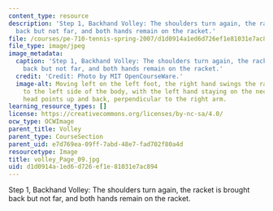 ```yaml
---
content_type: resource
description: 'Step 1, Backhand Volley: The shoulders turn again, the racket is brought
  back but not far, and both hands remain on the racket.'
file: /courses/pe-710-tennis-spring-2007/d1d0914a1ed6d726ef1e81031e7ac894_volley_Page_09.jpg
file_type: image/jpeg
image_metadata:
  caption: 'Step 1, Backhand Volley: The shoulders turn again, the racket is brought
    back but not far, and both hands remain on the racket.'
  credit: 'Credit: Photo by MIT OpenCourseWare.'
  image-alt: Moving left on the left foot, the right hand swings the racket across
    to the left side of the body, with the left hand staying on the neck. The racket
    head points up and back, perpendicular to the right arm.
learning_resource_types: []
license: https://creativecommons.org/licenses/by-nc-sa/4.0/
ocw_type: OCWImage
parent_title: Volley
parent_type: CourseSection
parent_uid: e7d769ea-09ff-7abd-48e7-fad702f80a4d
resourcetype: Image
title: volley_Page_09.jpg
uid: d1d0914a-1ed6-d726-ef1e-81031e7ac894
---
```

Step 1, Backhand Volley: The shoulders turn again, the racket is brought back but not far, and both hands remain on the racket.